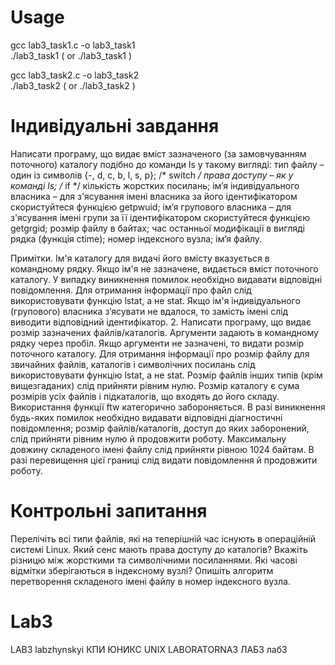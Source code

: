 # Usage
gcc lab3_task1.c -o lab3_task1  
./lab3_task1  ( or ./lab3_task1 <any path>)  

gcc lab3_task2.c -o lab3_task2  
./lab3_task2 ( or ./lab3_task2 <any path>)  
  
  
# Індивідуальні завдання
Написати програму, що видає вміст зазначеного (за замовчуванням поточного) каталогу подібно до команди ls у такому вигляді:
тип файлу – один із символів {-, d, c, b, l, s, p}; /* switch */
права доступу – як у команді ls; /* if */
кількість жорстких посилань;
ім’я індивідуального власника – для з'ясування імені власника за його ідентифікатором скористуйтеся функцією getpwuid;
ім’я групового власника – для з'ясування імені групи за її ідентифікатором скористуйтеся функцією getgrgid;
розмір файлу в байтах;
час останньої модифікації в вигляді рядка (функція ctime);
номер індексного вузла;
ім’я файлу.

Примітки. Ім'я каталогу для видачі його вмісту вказується в командному рядку. Якщо ім'я не зазначене, видається вміст поточного каталогу. У випадку виникнення помилок необхідно видавати відповідні повідомлення. Для отримання інформації про файл слід використовувати функцію lstat, а не stat. Якщо ім'я індивідуального (групового) власника з’ясувати не вдалося, то замість імені слід виводити відповідний ідентифікатор.
2. Написати програму, що видає розмір зазначених файлів/каталогів. Аргументи задають в командному рядку через пробіл. Якщо аргументи не зазначені, то видати розмір поточного каталогу. Для отримання інформації про розмір файлу для звичайних файлів, каталогів і символічних посилань слід використовувати функцію lstat, а не stat. Розмір файлів інших типів (крім вищезгаданих) слід прийняти рівним нулю. Розмір каталогу є сума розмірів усіх файлів і підкаталогів, що входять до його складу. Використання функції ftw категорично забороняється.
 В разі виникнення будь-яких помилок необхідно видавати відповідні діагностичні повідомлення; розмір файлів/каталогів, доступ до яких заборонений, слід прийняти рівним нулю й продовжити роботу. Максимальну довжину складеного імені файлу слід прийняти рівною 1024 байтам. В разі перевищення цієї границі слід видати повідомлення й продовжити роботу.

# Контрольні запитання
Перелічіть всі типи файлів, які на теперішній час існують в операційній системі Linux.
Який сенс мають права доступу до каталогів?
Вкажіть різницю між жорсткими та символічними посиланнями.
Які часові відмітки зберігаються в індексному вузлі?
Опишіть алгоритм перетворення складеного імені файлу в номер індексного вузла.

# Lab3
LAB3 labzhynskyi КПИ ЮНИКС UNIX LABORATORNA3 ЛАБ3 лаб3

